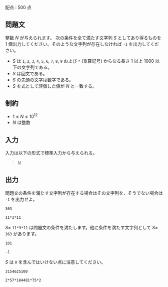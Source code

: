 配点 : $500$ 点

## 問題文

整数 $N$ が与えられます。
次の条件を全て満たす文字列 $S$ としてあり得るものを $1$ 個出力してください。そのような文字列が存在しなければ `-1` を出力してください。

- $S$ は `1`, `2`, `3`, `4`, `5`, `6`, `7`, `8`, `9` および `*` (乗算記号) からなる長さ $1$ 以上 $1000$ 以下の文字列である。
- $S$ は回文である。
- $S$ の先頭の文字は数字である。
- $S$ を式として評価した値が $N$ と一致する。

## 制約

- $1 \leq N \leq 10^{12}$
- $N$ は整数

## 入力

入力は以下の形式で標準入力から与えられる。

> $N$

## 出力

問題文の条件を満たす文字列が存在する場合はその文字列を、そうでない場合は `-1` を出力せよ。

```input1
363
```

```output1
11*3*11
```

$S =$ `11*3*11` は問題文の条件を満たします。他に条件を満たす文字列として $S=$ `363` があります。

```input2
101
```

```output2
-1
```

$S$ は `0` を含んではいけない点に注意してください。

```input3
3154625100
```

```output3
2*57*184481*75*2
```